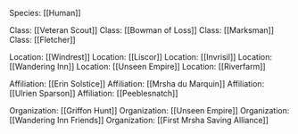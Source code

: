 Species: [[Human]]

Class: [[Veteran Scout]]
Class: [[Bowman of Loss]]
Class: [[Marksman]]
Class: [[Fletcher]]

Location: [[Windrest]]
Location: [[Liscor]]
Location: [[Invrisil]]
Location: [[Wandering Inn]]
Location: [[Unseen Empire]]
Location: [[Riverfarm]]

Affiliation: [[Erin Solstice]]
Affiliation: [[Mrsha du Marquin]]
Affiliation: [[Ulrien Sparson]]
Affiliation: [[Peeblesnatch]]

Organization: [[Griffon Hunt]]
Organization: [[Unseen Empire]]
Organization: [[Wandering Inn Friends]]
Organization: [[First Mrsha Saving Alliance]]
